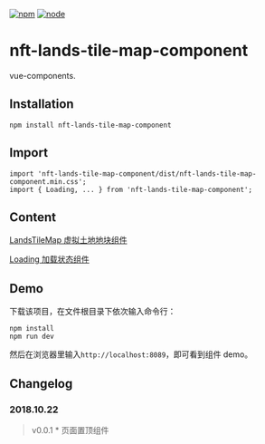 [![npm][npm]][npm-url]
[![node][node]][node-url]

# nft-lands-tile-map-component

vue-components.

## Installation

```
npm install nft-lands-tile-map-component
```

## Import

```
import 'nft-lands-tile-map-component/dist/nft-lands-tile-map-component.min.css';
import { Loading, ... } from 'nft-lands-tile-map-component';
```

## Content

[LandsTileMap 虚拟土地地块组件](./src/components/Hint)

[Loading 加载状态组件](./src/components/Loading)

## Demo

下载该项目，在文件根目录下依次输入命令行：

```
npm install
npm run dev
```

然后在浏览器里输入`http://localhost:8089`，即可看到组件 demo。

## Changelog

### 2018.10.22

> v0.0.1 \* 页面置顶组件

[npm]: https://img.shields.io/npm/v/postcss-load-config.svg
[npm-url]: https://npmjs.com/package/postcss-load-config
[node]: https://img.shields.io/node/v/postcss-load-plugins.svg
[node-url]: https://nodejs.org/
